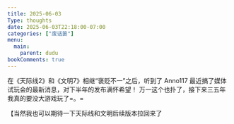 ```yaml
---
title: 2025-06-03
Type: thoughts
date: 2025-06-03T22:18:00-07:00
categories: ["废话篓"]
menu:
  main:
    parent: dudu
bookComments: true
---
```

在《天际线2》和《文明7》相继“褒贬不一”之后，听到了 Anno117 最近搞了媒体试玩会的最新消息，对下半年的发布满怀希望！ 万一这个也扑了，接下来三五年我真的要没大游戏玩了=。=

【当然我也可以期待一下天际线和文明后续版本拉回来了